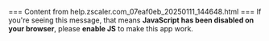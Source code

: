 === Content from help.zscaler.com_07eaf0eb_20250111_144648.html ===
If you're seeing this message, that means **JavaScript has been disabled on your browser**, please **enable JS** to make this app work.
